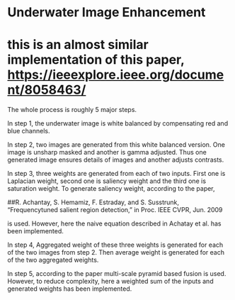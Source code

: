 # Underwater Image Enhancement
# this is an almost similar implementation of this paper, https://ieeexplore.ieee.org/document/8058463/

The whole process is roughly 5 major steps.

In step 1, the underwater image is white balanced by compensating red and blue channels.

In step 2, two images are generated from this white balanced version. One image is unsharp masked and another is gamma adjusted. Thus
one generated image ensures details of images and another adjusts contrasts.

In step 3, three weights are generated from each of two inputs. First one is Laplacian weight, second one is saliency weight and the 
third one is saturation weight. To generate saliency weight, according to the paper, 

##R. Achantay, S. Hemamiz, F. Estraday, and S. Susstrunk, “Frequencytuned salient region detection,” in Proc. IEEE CVPR, Jun. 2009

is used. However, here the naive equation described in Achatay et al. has been implemented. 

In step 4, Aggregated weight of these three weights is generated for each of the two images from step 2. Then average weight is generated for 
each of the two aggregated weights.

In step 5, according to the paper multi-scale pyramid based fusion is used. However, to reduce complexity, here a weighted sum of the inputs and generated 
weights has been implemented. 

